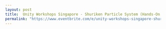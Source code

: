```yaml
---
layout: post
title:  Unity Workshops Singapore - Shuriken Particle System (Hands-On Workshop)
permalink: "https://www.eventbrite.com/e/unity-workshops-singapore-shuriken-particle-system-hands-on-workshop-tickets-66543785253"
---
```

